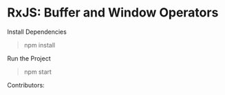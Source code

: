 # RxJS: Buffer and Window Operators

Install Dependencies
> npm install

Run the Project
> npm start

Contributors:
